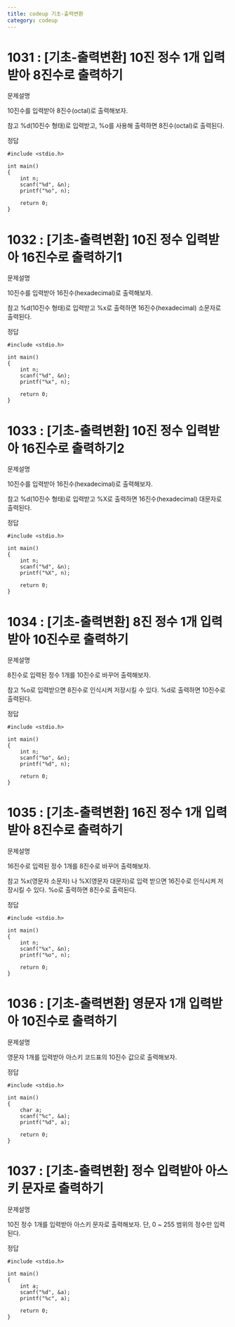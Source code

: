 ```yaml
---
title: codeup 기초-출력변환
category: codeup
---
```


# 1031 : [기초-출력변환] 10진 정수 1개 입력받아 8진수로 출력하기

문제설명

10진수를 입력받아 8진수(octal)로 출력해보자.

참고
%d(10진수 형태)로 입력받고,
%o를 사용해 출력하면 8진수(octal)로 출력된다.

정답

```
#include <stdio.h>

int main()
{
	int n;
	scanf("%d", &n);
	printf("%o", n);

	return 0;
}
```

# 1032 : [기초-출력변환] 10진 정수 입력받아 16진수로 출력하기1

문제설명

10진수를 입력받아 16진수(hexadecimal)로 출력해보자.

참고
%d(10진수 형태)로 입력받고
%x로 출력하면 16진수(hexadecimal) 소문자로 출력된다.

정답

```
#include <stdio.h>

int main()
{
	int n;
	scanf("%d", &n);
	printf("%x", n);

	return 0;
}
```

# 1033 : [기초-출력변환] 10진 정수 입력받아 16진수로 출력하기2

문제설명

10진수를 입력받아 16진수(hexadecimal)로 출력해보자.

참고
%d(10진수 형태)로 입력받고
%X로 출력하면 16진수(hexadecimal) 대문자로 출력된다.

정답

```
#include <stdio.h>

int main()
{
	int n;
	scanf("%d", &n);
	printf("%X", n);

	return 0;
}
```

# 1034 : [기초-출력변환] 8진 정수 1개 입력받아 10진수로 출력하기

문제설명

8진수로 입력된 정수 1개를 10진수로 바꾸어 출력해보자.

참고
%o로 입력받으면 8진수로 인식시켜 저장시킬 수 있다.
%d로 출력하면 10진수로 출력된다.

정답

```
#include <stdio.h>

int main()
{
	int n;
	scanf("%o", &n);
	printf("%d", n);

	return 0;
}
```

# 1035 : [기초-출력변환] 16진 정수 1개 입력받아 8진수로 출력하기

문제설명

16진수로 입력된 정수 1개를 8진수로 바꾸어 출력해보자.

참고
%x(영문자 소문자) 나 %X(영문자 대문자)로 입력 받으면
16진수로 인식시켜 저장시킬 수 있다. %o로 출력하면 8진수로 출력된다.

정답

```
#include <stdio.h>

int main()
{
	int n;
	scanf("%x", &n);
	printf("%o", n);

	return 0;
}
```

# 1036 : [기초-출력변환] 영문자 1개 입력받아 10진수로 출력하기

문제설명

영문자 1개를 입력받아 아스키 코드표의 10진수 값으로 출력해보자.

정답

```
#include <stdio.h>

int main()
{
	char a;
	scanf("%c", &a);
	printf("%d", a);

	return 0;
}
```

# 1037 : [기초-출력변환] 정수 입력받아 아스키 문자로 출력하기

문제설명

10진 정수 1개를 입력받아 아스키 문자로 출력해보자.
단, 0 ~ 255 범위의 정수만 입력된다.

정답
```
#include <stdio.h>

int main()
{
	int a;
	scanf("%d", &a);
	printf("%c", a);

	return 0;
}
```
